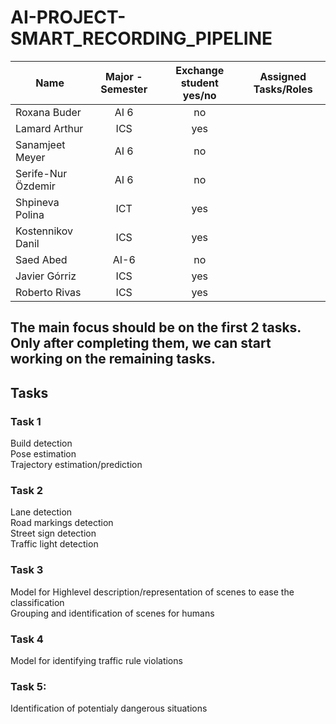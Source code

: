 # AI-PROJECT-SMART_RECORDING_PIPELINE

|       Name               |              Major -  Semester           |     Exchange student yes/no  |     Assigned Tasks/Roles  |
|--------------------------|:----------------------------------------:|:----------------------------:|:-------------------------:|
|     Roxana Buder         |   AI 6                                   |   no                         |                           |
|     Lamard Arthur        |   ICS                                    |   yes                        |                           |
|     Sanamjeet Meyer      |   AI 6                                   |   no                         |                           |
|     Serife-Nur  Özdemir  |   AI 6                                   |   no                         |                           |
|     Shpineva Polina      |   ICT                                    |   yes                        |                           |
|     Kostennikov Danil    |   ICS                                    |   yes                        |                           |
|     Saed Abed            |   AI-6                                   |   no                         |                           |
|     Javier Górriz        |   ICS                                    |   yes                        |                           |
|     Roberto Rivas        |   ICS                                    |   yes                        |                           |




## The main focus should be on the first 2 tasks. Only after completing them, we can start working on the remaining tasks.


## Tasks

### Task 1

Build detection <br>
Pose estimation <br>
Trajectory estimation/prediction

### Task 2

Lane detection <br>
Road markings detection <br>
Street sign detection <br>
Traffic light detection 

### Task 3

Model for Highlevel description/representation of scenes to ease the classification <br>
Grouping and identification of scenes for humans

### Task 4

Model for identifying traffic rule violations

### Task 5:

Identification of potentialy dangerous situations


